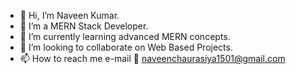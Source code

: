 - 👋 Hi, I’m Naveen Kumar.
- 👀 I’m a MERN Stack Developer.
- 🌱 I’m currently learning advanced MERN concepts.
- 💞️ I’m looking to collaborate on Web Based Projects.
- 📫 How to reach me  e-mail 📧 naveenchaurasiya1501@gmail.com

<!---
thenaveensharma/thenaveensharma is a ✨ special ✨ repository because its `README.md` (this file) appears on your GitHub profile.
You can click the Preview link to take a look at your changes.
--->
